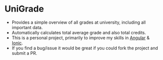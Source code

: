 # UniGrade

-   Provides a simple overview of all grades at university, including all important data.
-   Automatically calculates total average grade and also total credits.
-   This is a personal project, primarily to improve my skills in [Angular](https://angular.io/) & [Ionic](https://ionicframework.com/).
-   If you find a bug/issue it would be great if you could fork the project and submit a PR.
